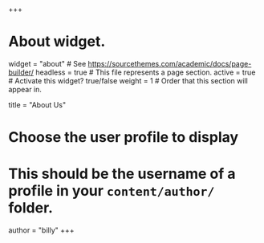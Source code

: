 +++
# About widget.
widget = "about"  # See https://sourcethemes.com/academic/docs/page-builder/
headless = true  # This file represents a page section.
active = true  # Activate this widget? true/false
weight = 1  # Order that this section will appear in.

title = "About Us"

# Choose the user profile to display
# This should be the username of a profile in your `content/author/` folder.
author = "billy"
+++

